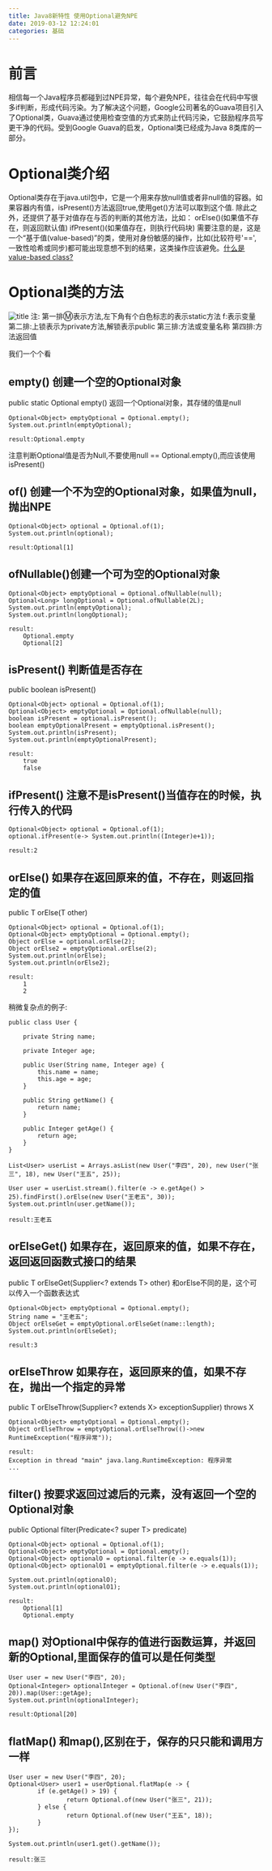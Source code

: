 ```yaml
---
title: Java8新特性 使用Optional避免NPE
date: 2019-03-12 12:24:01
categories: 基础
---
```

# 前言
相信每一个Java程序员都碰到过NPE异常，每个避免NPE，往往会在代码中写很多if判断，形成代码污染。为了解决这个问题，Google公司著名的Guava项目引入了Optional类，Guava通过使用检查空值的方式来防止代码污染，它鼓励程序员写更干净的代码。受到Google Guava的启发，Optional类已经成为Java 8类库的一部分。

<!-- more --> 

# Optional类介绍
Optional类存在于java.util包中，它是一个用来存放null值或者非null值的容器。如果容器内有值，isPresent()方法返回true,使用get()方法可以取到这个值.
除此之外，还提供了基于对值存在与否的判断的其他方法，比如：
orElse()(如果值不存在，则返回默认值)
ifPresent()(如果值存在，则执行代码块)
需要注意的是，这是一个“基于值(value-based)”的类，使用对身份敏感的操作，比如(比较符号'==',一致性哈希或同步)都可能出现意想不到的结果，这类操作应该避免。[什么是value-based class?](https://docs.oracle.com/javase/8/docs/api/java/lang/doc-files/ValueBased.html)

# Optional类的方法
![title](https://keji-image.oss-cn-hangzhou.aliyuncs.com/super-blog/2018-10-20_172111.png)
注:
第一排:m:表示方法,左下角有个白色标志的表示static方法 f:表示变量
第二排:上锁表示为private方法,解锁表示public
第三排:方法或变量名称
第四排:方法返回值

我们一个个看
## empty() 创建一个空的Optional对象
public static<T> Optional<T> empty()
返回一个Optional对象，其存储的值是null
```
Optional<Object> emptyOptional = Optional.empty();
System.out.println(emptyOptional);

result:Optional.empty
```
注意判断Optional值是否为Null,不要使用null == Optional.empty(),而应该使用isPresent()

## of() 创建一个不为空的Optional对象，如果值为null，抛出NPE
```
Optional<Object> optional = Optional.of(1);
System.out.println(optional);

result:Optional[1]
```

## ofNullable()创建一个可为空的Optional对象
```
Optional<Object> emptyOptional = Optional.ofNullable(null);
Optional<Long> longOptional = Optional.ofNullable(2L);
System.out.println(emptyOptional);
System.out.println(longOptional);

result:
	Optional.empty
	Optional[2]
```
## isPresent() 判断值是否存在
public boolean isPresent()
```
Optional<Object> optional = Optional.of(1);
Optional<Object> emptyOptional = Optional.ofNullable(null);
boolean isPresent = optional.isPresent();
boolean emptyOptionalPresent = emptyOptional.isPresent();
System.out.println(isPresent);
System.out.println(emptyOptionalPresent);

result:
	true
	false
```
## ifPresent() 注意不是isPresent()当值存在的时候，执行传入的代码
```
Optional<Object> optional = Optional.of(1);
optional.ifPresent(e-> System.out.println((Integer)e+1));

result:2
```

## orElse() 如果存在返回原来的值，不存在，则返回指定的值

public T orElse(T other)

```
Optional<Object> optional = Optional.of(1);
Optional<Object> emptyOptional = Optional.empty();
Object orElse = optional.orElse(2);
Object orElse2 = emptyOptional.orElse(2);
System.out.println(orElse);
System.out.println(orElse2);

result:
	1
	2
```

稍微复杂点的例子:
```
public class User {

    private String name;

    private Integer age;

    public User(String name, Integer age) {
        this.name = name;
        this.age = age;
    }

    public String getName() {
        return name;
    }

    public Integer getAge() {
        return age;
    }
}

List<User> userList = Arrays.asList(new User("李四", 20), new User("张三", 18), new User("王五", 25));

User user = userList.stream().filter(e -> e.getAge() > 25).findFirst().orElse(new User("王老五", 30));
System.out.println(user.getName());

result:王老五
```

## orElseGet() 如果存在，返回原来的值，如果不存在，返回返回函数式接口的结果

public T orElseGet(Supplier<? extends T> other)
和orElse不同的是，这个可以传入一个函数表达式
```
Optional<Object> emptyOptional = Optional.empty();
String name = "王老五";
Object orElseGet = emptyOptional.orElseGet(name::length);
System.out.println(orElseGet);

result:3
```

## orElseThrow 如果存在，返回原来的值，如果不存在，抛出一个指定的异常

public <X extends Throwable> T orElseThrow(Supplier<? extends X> exceptionSupplier) throws X

```
Optional<Object> emptyOptional = Optional.empty();
Object orElseThrow = emptyOptional.orElseThrow(()->new RuntimeException("程序异常"));

result:
Exception in thread "main" java.lang.RuntimeException: 程序异常
...
```

## filter() 按要求返回过滤后的元素，没有返回一个空的Optional对象

public Optional<T> filter(Predicate<? super T> predicate)
```
Optional<Object> optional = Optional.of(1);
Optional<Object> emptyOptional = Optional.empty();
Optional<Object> optionalO = optional.filter(e -> e.equals(1));
Optional<Object> optionalO1 = emptyOptional.filter(e -> e.equals(1));

System.out.println(optionalO);
System.out.println(optionalO1);

result:
	Optional[1]
	Optional.empty
```

## map() 对Optional中保存的值进行函数运算，并返回新的Optional,里面保存的值可以是任何类型
```
User user = new User("李四", 20);
Optional<Integer> optionalInteger = Optional.of(new User("李四", 20)).map(User::getAge);
System.out.println(optionalInteger);

result:Optional[20]
```
## flatMap() 和map(),区别在于，保存的只只能和调用方一样
```
User user = new User("李四", 20);
Optional<User> user1 = userOptional.flatMap(e -> {
		if (e.getAge() > 19) {
				return Optional.of(new User("张三", 21));
		} else {
				return Optional.of(new User("王五", 18));
		}
});

System.out.println(user1.get().getName());

result:张三
```



